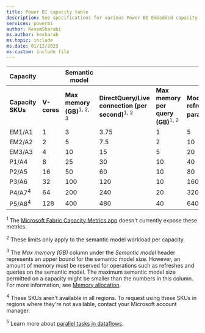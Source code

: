 ```yaml
---
title: Power BI capacity table
description: See specifications for various Power BI Embedded capacity SKUs, including the v-core count, the max memory per semantic model and query, and other information.
services: powerbi
author: KesemSharabi
ms.author: kesharab
ms.topic: include
ms.date: 01/12/2023
ms.custom: include file
---
```


| Capacity          |     | Semantic model |        |     |       | Dataflow |
| ----------------- | --- | ------- | ------ | --- | ----- | -------- |
| **Capacity SKUs** | **V-cores** | **Max memory (GB)**<sup>1, 2, 3</sup> | **DirectQuery/Live connection (per second)**<sup>1, 2</sup> | **Max memory per query (GB)**<sup>1, 2</sup> | **Model refresh parallelism**<sup>2</sup> | **Dataflow parallel tasks**<sup>5</sup>  |
| EM1/A1            |   1 |   3 |   3.75 |  1  |   5  |  4 |
| EM2/A2            |   2 |   5 |   7.5  |  2  |  10  |  8 |
| EM3/A3            |   4 |  10 |  15    |  5  |  20  | 16 |
| P1/A4             |   8 |  25 |  30    |  10  |  40  | 32 |
| P2/A5             |  16 |  50 |  60    |  10  |  80  | 64 |
| P3/A6             |  32 | 100 | 120    | 10  | 160  | 64 |
| P4/A7<sup>4</sup> |  64 | 200 | 240    | 20  | 320  | 64 |
| P5/A8<sup>4</sup> | 128 | 400 | 480    | 40  | 640  | 64 |

<sup>1</sup> The [Microsoft Fabric Capacity Metrics app](/fabric/enterprise/metrics-app) doesn't currently expose these metrics.

<sup>2</sup> These limits only apply to the semantic model workload per capacity.

<sup>3</sup> The *Max memory (GB)* column under the *Semantic model* header represents an upper bound for the semantic model size. However, an amount of memory must be reserved for operations such as refreshes and queries on the semantic model. The maximum semantic model size permitted on a capacity might be smaller than the numbers in this column. For more information, see [Memory allocation](./../enterprise/service-premium-what-is.md#d-memory-allocation).

<sup>4</sup> These SKUs aren't available in all regions. To request using these SKUs in regions where they're not available, contact your Microsoft account manager.

<sup>5</sup> Learn more about [parallel tasks in dataflows](/power-query/dataflows/what-licenses-do-you-need-in-order-to-use-dataflows#power-bi-premium).
